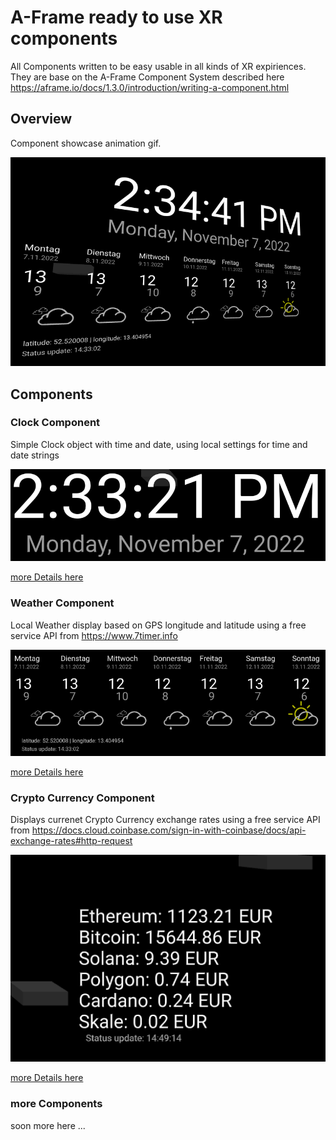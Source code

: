 # A-Frame ready to use XR components
All Components written to be easy usable in all kinds of XR expiriences.
They are base on the A-Frame Component System described here https://aframe.io/docs/1.3.0/introduction/writing-a-component.html

## Overview
Component showcase animation gif.

![](docs/img/aframe-components.gif)

## Components

### Clock Component
Simple Clock object with time and date, using local settings for time and date strings

![](docs/img/clock-component.png)

[more Details here](docs/clock-component.md)

### Weather Component
Local Weather display based on GPS longitude and latitude using a free service API from https://www.7timer.info

![](docs/img/weather-component.png)

[more Details here](docs/weather-component.md)

### Crypto Currency Component
Displays currenet Crypto Currency exchange rates using a free service API from https://docs.cloud.coinbase.com/sign-in-with-coinbase/docs/api-exchange-rates#http-request

![](docs/img/crypto-info-component.png)

[more Details here](docs/crypto-info-component.md)

### more Components
soon more here ...
